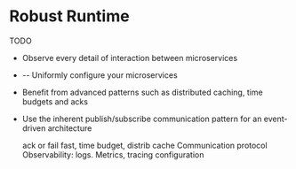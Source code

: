 # Robust Runtime

TODO
* Observe every detail of interaction between microservices
* -- Uniformly configure your microservices
* Benefit from advanced patterns such as distributed caching, time budgets and acks
* Use the inherent publish/subscribe communication pattern for an event-driven architecture

  ack or fail fast, time budget, distrib cache
  Communication protocol
  Observability: logs. Metrics, tracing
  configuration
